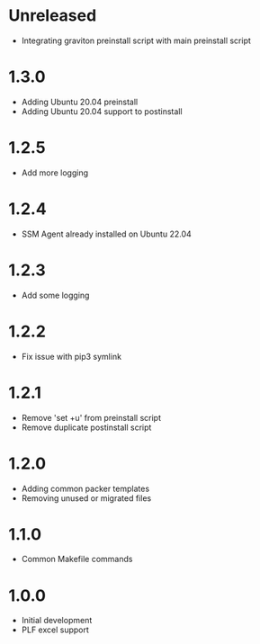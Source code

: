 # Unreleased

* Integrating graviton preinstall script with main preinstall script

# 1.3.0

* Adding Ubuntu 20.04 preinstall
* Adding Ubuntu 20.04 support to postinstall

# 1.2.5

* Add more logging

# 1.2.4

* SSM Agent already installed on Ubuntu 22.04

# 1.2.3

* Add some logging

# 1.2.2

* Fix issue with pip3 symlink

# 1.2.1

* Remove 'set +u' from preinstall script
* Remove duplicate postinstall script

# 1.2.0

* Adding common packer templates
* Removing unused or migrated files

# 1.1.0

* Common Makefile commands

# 1.0.0

* Initial development
* PLF excel support
